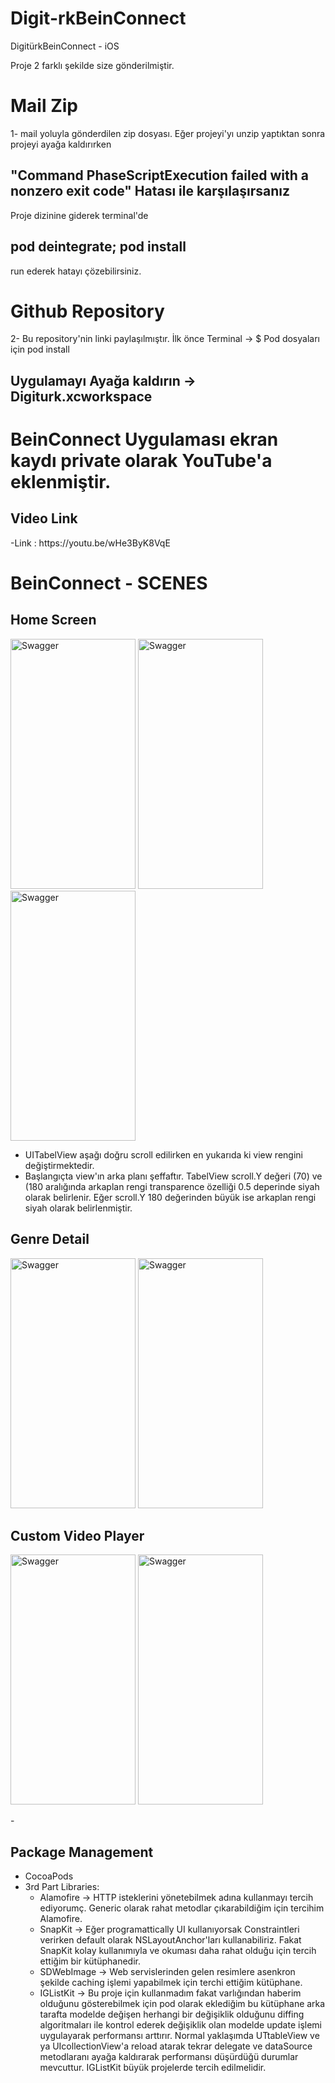 # Digit-rkBeinConnect
DigitürkBeinConnect - iOS

Proje 2 farklı şekilde size gönderilmiştir.

<h1>Mail Zip </h1>   
1- mail yoluyla gönderdilen zip dosyası.
Eğer projeyi'yı unzip yaptıktan sonra projeyi ayağa kaldırırken 

"Command PhaseScriptExecution failed with a nonzero exit code" 
Hatası ile karşılaşırsanız
 -
Proje dizinine giderek terminal'de 

pod deintegrate; pod install
-
run ederek hatayı çözebilirsiniz.


<h1>Github Repository</h1>   
2- Bu repository'nin linki paylaşılmıştır.
İlk önce Terminal -> $ Pod dosyaları için pod install  

  Uygulamayı  Ayağa kaldırın ->  Digiturk.xcworkspace 
 -
  # BeinConnect Uygulaması ekran kaydı private olarak  YouTube'a eklenmiştir.
<h2>Video Link</h2>   
   -Link :  https://youtu.be/wHe3ByK8VqE


 # BeinConnect - SCENES
<h2>Home Screen</h2>
<img src="https://github.com/nbaciyarkin/Digit-rkBeinConnect/assets/60100510/851e260d-8c90-434f-9696-aa389533b43c.png" alt="Swagger" width="200" height="400"/>
<img src="https://github.com/nbaciyarkin/Digit-rkBeinConnect/assets/60100510/f4133ac2-f35e-4fdd-bc52-dff2cc29171bc.png" alt="Swagger" width="200" height="400"/>
<img src="https://github.com/nbaciyarkin/Digit-rkBeinConnect/assets/60100510/aea14c72-d8fd-4700-bea6-79492ac30eb9.png" alt="Swagger" width="200" height="400"/>

  - UITabelView aşağı doğru scroll edilirken en yukarıda ki view rengini değiştirmektedir.
  - Başlangıçta view'ın arka planı şeffaftır. TabelView scroll.Y değeri (70) ve (180 aralığında arkaplan rengi transparence özelliği 0.5 deperinde siyah olarak belirlenir. Eğer scroll.Y 180 değerinden büyük ise arkaplan rengi siyah olarak belirlenmiştir.

<h2>Genre Detail</h2>
<img src="https://user-images.githubusercontent.com/60100510/222154620-fd13c06a-86ac-4bd4-8167-2b9b0d9d9c72.png" alt="Swagger" width="200" height="400"/>     
<img src="https://github.com/nbaciyarkin/Digit-rkBeinConnect/assets/60100510/64b1628d-a601-40ea-bab9-0dbf057cfad3.png" alt="Swagger" width="200" height="400"/>

<h2>Custom Video Player</h2>

<img src="https://github.com/nbaciyarkin/Digit-rkBeinConnect/assets/60100510/a25c4073-6b5f-4258-8919-169affbb9694.png" alt="Swagger" width="200" height="400"/>

<img src="https://github.com/nbaciyarkin/Digit-rkBeinConnect/assets/60100510/7cbdcb93-a16d-4746-9d79-cf7e93502bf4.png" alt="Swagger" width="200" height="400"/>

 -<h2>Package Management</h2> 
  - CocoaPods
   - 3rd Part Libraries:
     - Alamofire -> HTTP isteklerini yönetebilmek adına kullanmayı tercih ediyorumç. Generic olarak rahat metodlar çıkarabildiğim için tercihim Alamofire.
     - SnapKit -> Eğer programattically UI kullanıyorsak Constraintleri verirken default olarak  NSLayoutAnchor'ları kullanabiliriz. Fakat SnapKit kolay kullanımıyla ve okuması daha rahat olduğu için tercih ettiğim bir kütüphanedir.
     - SDWebImage -> Web servislerinden gelen resimlere asenkron şekilde caching işlemi yapabilmek için terchi ettiğim kütüphane.
     - IGListKit -> Bu proje için kullanmadım fakat varlığından haberim olduğunu gösterebilmek için pod olarak eklediğim bu kütüphane arka tarafta modelde değişen herhangi bir değişiklik olduğunu diffing algoritmaları ile kontrol ederek değişiklik olan modelde update işlemi uygulayarak performansı arttırır. Normal yaklaşımda UTtableView ve ya UIcollectionView'a reload atarak tekrar delegate ve dataSource metodlaranı ayağa kaldırarak performansı düşürdüğü durumlar mevcuttur. IGListKit büyük projelerde tercih edilmelidir.
